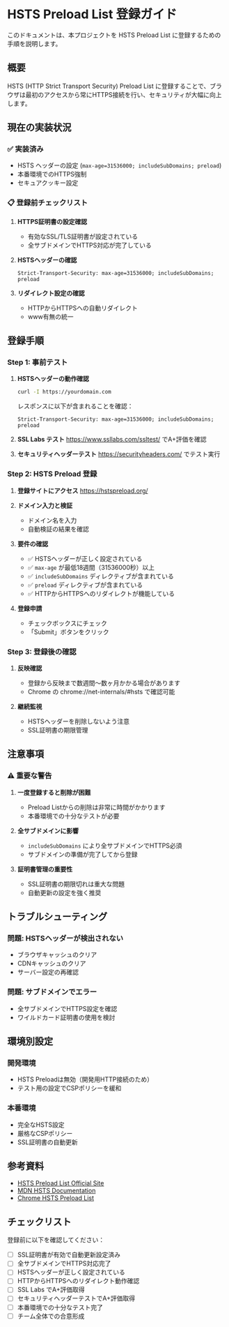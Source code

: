# HSTS Preload List 登録ガイド

このドキュメントは、本プロジェクトを HSTS Preload List に登録するための手順を説明します。

## 概要

HSTS (HTTP Strict Transport Security) Preload List に登録することで、ブラウザは最初のアクセスから常にHTTPS接続を行い、セキュリティが大幅に向上します。

## 現在の実装状況

### ✅ 実装済み
- HSTS ヘッダーの設定 (`max-age=31536000; includeSubDomains; preload`)
- 本番環境でのHTTPS強制
- セキュアクッキー設定

### 📋 登録前チェックリスト

1. **HTTPS証明書の設定確認**
   - 有効なSSL/TLS証明書が設定されている
   - 全サブドメインでHTTPS対応が完了している

2. **HSTSヘッダーの確認**
   ```
   Strict-Transport-Security: max-age=31536000; includeSubDomains; preload
   ```

3. **リダイレクト設定の確認**
   - HTTPからHTTPSへの自動リダイレクト
   - www有無の統一

## 登録手順

### Step 1: 事前テスト

1. **HSTSヘッダーの動作確認**
   ```bash
   curl -I https://yourdomain.com
   ```
   
   レスポンスに以下が含まれることを確認：
   ```
   Strict-Transport-Security: max-age=31536000; includeSubDomains; preload
   ```

2. **SSL Labs テスト**
   https://www.ssllabs.com/ssltest/ でA+評価を確認

3. **セキュリティヘッダーテスト**
   https://securityheaders.com/ でテスト実行

### Step 2: HSTS Preload 登録

1. **登録サイトにアクセス**
   https://hstspreload.org/

2. **ドメイン入力と検証**
   - ドメイン名を入力
   - 自動検証の結果を確認

3. **要件の確認**
   - ✅ HSTSヘッダーが正しく設定されている
   - ✅ `max-age` が最低18週間（31536000秒）以上
   - ✅ `includeSubDomains` ディレクティブが含まれている
   - ✅ `preload` ディレクティブが含まれている
   - ✅ HTTPからHTTPSへのリダイレクトが機能している

4. **登録申請**
   - チェックボックスにチェック
   - 「Submit」ボタンをクリック

### Step 3: 登録後の確認

1. **反映確認**
   - 登録から反映まで数週間～数ヶ月かかる場合があります
   - Chrome の chrome://net-internals/#hsts で確認可能

2. **継続監視**
   - HSTSヘッダーを削除しないよう注意
   - SSL証明書の期限管理

## 注意事項

### ⚠️ 重要な警告

1. **一度登録すると削除が困難**
   - Preload Listからの削除は非常に時間がかかります
   - 本番環境での十分なテストが必要

2. **全サブドメインに影響**
   - `includeSubDomains` により全サブドメインでHTTPS必須
   - サブドメインの準備が完了してから登録

3. **証明書管理の重要性**
   - SSL証明書の期限切れは重大な問題
   - 自動更新の設定を強く推奨

## トラブルシューティング

### 問題: HSTSヘッダーが検出されない
- ブラウザキャッシュのクリア
- CDNキャッシュのクリア
- サーバー設定の再確認

### 問題: サブドメインでエラー
- 全サブドメインでHTTPS設定を確認
- ワイルドカード証明書の使用を検討

## 環境別設定

### 開発環境
- HSTS Preloadは無効（開発用HTTP接続のため）
- テスト用の設定でCSPポリシーを緩和

### 本番環境
- 完全なHSTS設定
- 厳格なCSPポリシー
- SSL証明書の自動更新

## 参考資料

- [HSTS Preload List Official Site](https://hstspreload.org/)
- [MDN HSTS Documentation](https://developer.mozilla.org/en-US/docs/Web/HTTP/Headers/Strict-Transport-Security)
- [Chrome HSTS Preload List](https://chromium.googlesource.com/chromium/src/+/master/net/http/transport_security_state_static.json)

## チェックリスト

登録前に以下を確認してください：

- [ ] SSL証明書が有効で自動更新設定済み
- [ ] 全サブドメインでHTTPS対応完了
- [ ] HSTSヘッダーが正しく設定されている
- [ ] HTTPからHTTPSへのリダイレクト動作確認
- [ ] SSL Labs でA+評価取得
- [ ] セキュリティヘッダーテストでA+評価取得
- [ ] 本番環境での十分なテスト完了
- [ ] チーム全体での合意形成